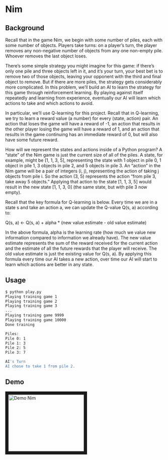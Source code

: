 # Nim

## Background

Recall that in the game Nim, we begin with some number of piles, each with some number of objects.
Players take turns: on a player’s turn, the player removes any non-negative number of objects from
any one non-empty pile. Whoever removes the last object loses.

There’s some simple strategy you might imagine for this game: if there’s only one pile and three objects
left in it, and it’s your turn, your best bet is to remove two of those objects, leaving your opponent
with the third and final object to remove. But if there are more piles, the strategy gets considerably
more complicated. In this problem, we’ll build an AI to learn the strategy for this game through reinforcement
learning. By playing against itself repeatedly and learning from experience, eventually our AI will learn which
actions to take and which actions to avoid.

In particular, we’ll use Q-learning for this project. Recall that in Q-learning, we try to learn a reward
value (a number) for every (state, action) pair. An action that loses the game will have a reward of -1,
an action that results in the other player losing the game will have a reward of 1, and an action that results
in the game continuing has an immediate reward of 0, but will also have some future reward.

How will we represent the states and actions inside of a Python program? A “state” of the Nim game is just
the current size of all of the piles. A state, for example, might be [1, 1, 3, 5], representing the state with
1 object in pile 0, 1 object in pile 1, 3 objects in pile 2, and 5 objects in pile 3. An “action” in the Nim
game will be a pair of integers (i, j), representing the action of taking j objects from pile i. So the action
(3, 5) represents the action “from pile 3, take away 5 objects.” Applying that action to the state [1, 1, 3, 5]
would result in the new state [1, 1, 3, 0] (the same state, but with pile 3 now empty).

Recall that the key formula for Q-learning is below. Every time we are in a state s and take an action a, we can
update the Q-value Q(s, a) according to:

Q(s, a) <- Q(s, a) + alpha * (new value estimate - old value estimate)

In the above formula, alpha is the learning rate (how much we value new information compared to information we already have).
The new value estimate represents the sum of the reward received for the current action and the estimate of all the
future rewards that the player will receive. The old value estimate is just the existing value for Q(s, a). By applying
this formula every time our AI takes a new action, over time our AI will start to learn which actions are better in any state.

## Usage

```bash
$ python play.py
Playing training game 1
Playing training game 2
Playing training game 3
...
Playing training game 9999
Playing training game 10000
Done training

Piles:
Pile 0: 1
Pile 1: 3
Pile 2: 5
Pile 3: 7

AI's Turn
AI chose to take 1 from pile 2.
```

## Demo

<a href="http://www.youtube.com/watch?feature=player_embedded&v=zyxF8m-F--M
" target="_blank"><img src="http://img.youtube.com/vi/zyxF8m-F--M/0.jpg"
alt="Demo Nim" width="240" height="180" border="10" /></a>
